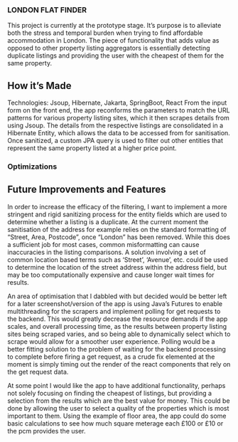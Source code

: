 ### LONDON FLAT FINDER
This project is currently at the prototype stage. It’s purpose is to alleviate both the stress and temporal burden when trying to find affordable accommodation in London. The piece of functionality that adds value as opposed to other property listing aggregators is essentially detecting duplicate listings and providing the user with the cheapest of them for the same property.
## How it’s Made
Technologies: Jsoup, Hibernate, Jakarta, SpringBoot, React
From the input form on the front end, the app reconforms the parameters to match the URL patterns for various property listing sites, which it then scrapes details from using Jsoup. The details from the respective listings are consolidated in a Hibernate Entity, which allows the data to be accessed from for sanitisation. Once sanitized, a custom JPA query is used to filter out other entities that represent the same property listed at a higher price point. 

### Optimizations
## Future Improvements and Features
In order to increase the efficacy of the filtering, I want to implement a more stringent and rigid sanitizing process for the entity fields which are used to determine whether a listing is a duplicate. At the current moment the sanitisation of the address for example relies on the standard formatting of “Street, Area, Postcode”, once “London” has been removed. While this does a sufficient job for most cases, common misformatting can cause inaccuracies in the listing comparisons. A solution involving a set of common location based terms such as ‘Street’, ‘Avenue’, etc. could be used to determine the location of the street address within the address field, but may be too computationally expensive and cause longer wait times for results. 

An area of optimisation that I dabbled with but decided would be better left for a later screenshot/version of the app is using Java’s Futures to enable multithreading for the scrapers and implement polling for get requests to the backend. This would greatly decrease the resource demands if the app scales, and overall processing time, as the results between property listing sites being scraped varies, and so being able to dynamically select which to scrape would allow for a smoother user experience. Polling would be a better fitting solution to the problem of waiting for the backend processing to complete before firing a get request, as a crude fix elemented at the moment is simply timing out the render of the react components that rely on the get request data.

At some point I would like the app to have additional functionality, perhaps not solely focusing on finding the cheapest of listings, but providing a selection from the results which are the best value for money. This could be done by allowing the user to select a quality of the properties which is most important to them. Using the example of floor area, the app could do some basic calculations to see how much square meterage each £100 or £10 or the pcm provides the user. 
